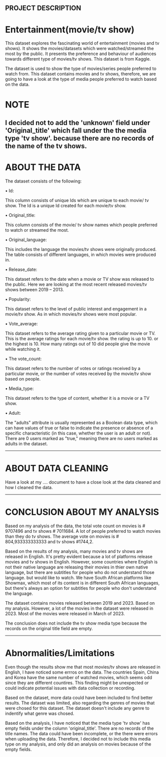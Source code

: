 ## PROJECT DESCRIPTION

# Entertainment(movie/tv show)

This dataset explores the fascinating world of entertainment (movies and tv shows). It shows the movies/datasets which were watched/streamed the most by the public. 
It presents the preference and behaviour of audiences towards different type of movies/tv shows.
This dataset is from Kaggle. 

The dataset is used to show the type of movies/series people preferred to watch from. This dataset contains movies and tv shows, therefore, we are going to have a look at the type of media people preferred to watch based on the data.

# NOTE 

I decided not to add the 'unknown' field under 'Original_title' which fall under the the media type 'tv show'. because there are no records of the name of the tv shows.
----------------------------------------------------------------------------------------------------------------------------------------

# ABOUT THE DATA

The dataset consists of the following:


•	Id:

This column consists of unique Ids which are unique to each movie/ tv show. The Id is a unique Id created for each movie/tv show.


• Original_title:

This column consists of the movie/ tv show names which people preferred to watch or streamed the most. 



• Original_language:

This includes the language the movies/tv shows were originally produced. The table consists of different languages, in which movies were produced in.


• Release_date:

This dataset refers to the date when a movie or TV show was released to the public. Here we are looking at the most recent released movies/tv shows between 2019 – 2013.


•	Popularity:

This dataset refers to the level of public interest and engagement in a movie/tv show. 
As in which movies/tv shows were most popular.

•	Vote_average:

This dataset refers to the average rating given to a particular movie or TV. This is the average ratings for each movie/tv show.
the rating is up to 10. or the highest is 10.
How many ratings out of 10 did people give the movie while watching it.


•	The vote_count:

This dataset refers to the number of votes or ratings received by a particular movie, or the number of votes received by the movie/tv show based on people.



•	Media_type:

This dataset refers to the type of content, whether it is a movie or a TV show.


•	Adult:

The "adults" attribute is usually represented as a Boolean data type, which can have values of true or false to indicate the presence or absence of a specific characteristic (in this case, whether the user is an adult or not).
There are 0 users marked as "true," meaning there are no users marked as adults in the dataset.

-----------------------------------------------------------------------------------------------------------------------------------------

# ABOUT DATA CLEANING

Have a look at my .... document to have a close look at the data cleaned and how I cleaned the data.

-----------------------------------------------------------------------------------------------------------------------------------------

# CONCLUSION ABOUT MY ANALYSIS

Based on my analysis of the data, the total vote count on movies is # 9707496 and tv shows # 7011684. A lot of people preferred to watch movies than they do tv shows. 
The average vote on movies is # 804,933333333333 and tv shows #1744,2.

Based on the results of my analysis,  many movies and tv shows are released in English. It's pretty evident because a lot of platforms release movies and tv shows in English. 
However, some countries where English is not their native language are releasing their movies in thier own native language, but there are subtitles for people who do not understand those language. but would like to watch. 
We have South African platforms like Showmax, which most of its content is in different South African languages, but there's always an option for subtitles for people who don't understand the language.


The dataset contains movies released between 2019 and 2023. Based on my analysis. However, a lot of the movies in the dataset were released in 2023. Most of the movies were released in March of 2023.

The conclusion does not include the tv show media type because the records on the original title field are empty. 

------------------------------------------------------------------------------------------------------------------------------------------

# Abnormalities/Limitations

Even though the results show me that most movies/tv shows are released in English, I have noticed some errros on the data. The countries Spain, China and Korea have the same number of watched movies, which seems odd since they are different countires. This finding might be unexpected or could indicate potential issues with data collection or recording.

Based on the dataset, more data could have been included to find better results. The dataset was limited, also regarding the genres of movies that were chosed for this dataset. The dataset doesn't include any genre to indentify what genre was chosed.

Based on the analysis, I have noticed that the media type 'tv show' has empty fields under the column 'original_title'. There are no records of the title names. The data could have been incomplete, or the there were errors when uploading the data. Therefore, I decided not to include this media type on my analysis, and only did an analysis on movies because of the empty fields.



